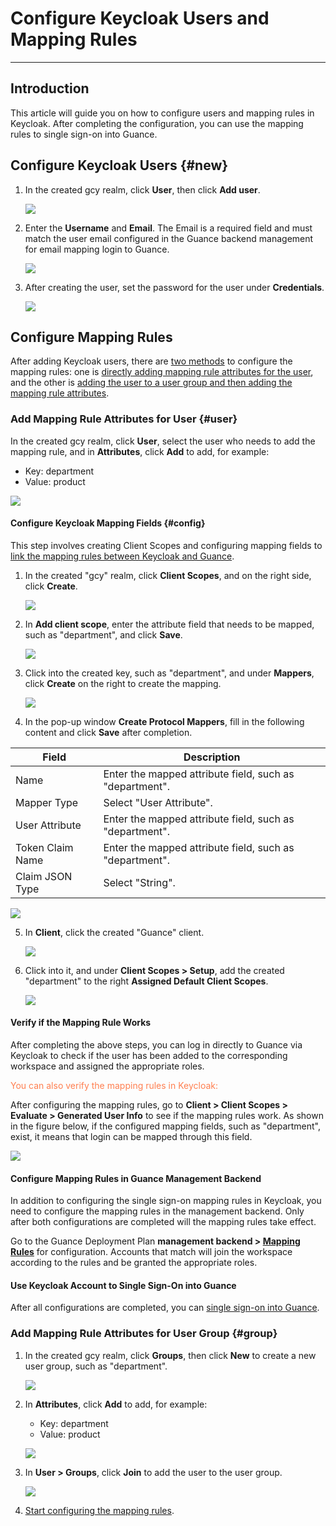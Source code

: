 # Configure Keycloak Users and Mapping Rules
---

## Introduction

This article will guide you on how to configure users and mapping rules in Keycloak. After completing the configuration, you can use the mapping rules to single sign-on into Guance.

## Configure Keycloak Users {#new}

1. In the created gcy realm, click **User**, then click **Add user**.

   ![](img/05_keycloak_13.png)

2. Enter the **Username** and **Email**. The Email is a required field and must match the user email configured in the Guance backend management for email mapping login to Guance.

   ![](img/05_keycloak_14.png)

3. After creating the user, set the password for the user under **Credentials**.

   ![](img/05_keycloak_15.png)

## Configure Mapping Rules

After adding Keycloak users, there are <u>two methods</u> to configure the mapping rules: one is [directly adding mapping rule attributes for the user](#user), and the other is [adding the user to a user group and then adding the mapping rule attributes](#group).

### Add Mapping Rule Attributes for User {#user}

In the created gcy realm, click **User**, select the user who needs to add the mapping rule, and in **Attributes**, click **Add** to add, for example:

- Key: department
- Value: product

![](img/10.keycloak_11.png)

#### Configure Keycloak Mapping Fields {#config}

This step involves creating Client Scopes and configuring mapping fields to <u>link the mapping rules between Keycloak and Guance</u>.

1. In the created "gcy" realm, click **Client Scopes**, and on the right side, click **Create**.

   ![](img/10.keycloak_3.png)

2. In **Add client scope**, enter the attribute field that needs to be mapped, such as "department", and click **Save**.

   ![](img/10.keycloak_4.png)

3. Click into the created key, such as "department", and under **Mappers**, click **Create** on the right to create the mapping.

   ![](img/10.keycloak_5.png)

4. In the pop-up window **Create Protocol Mappers**, fill in the following content and click **Save** after completion.

| Field            | Description                          |
| ------------------ | ------------------------------------ |
| Name            | Enter the mapped attribute field, such as "department".                          |
| Mapper Type      | Select "User Attribute".                          |
| User Attribute      | Enter the mapped attribute field, such as "department".                          |
| Token Claim Name      | Enter the mapped attribute field, such as "department".                          |
| Claim JSON Type      | Select "String".                          |

   ![](img/10.keycloak_7.png)

5. In **Client**, click the created "Guance" client.

   ![](img/10.keycloak_8.png)

6. Click into it, and under **Client Scopes > Setup**, add the created "department" to the right **Assigned Default Client Scopes**.

   ![](img/10.keycloak_9.png)

#### Verify if the Mapping Rule Works

After completing the above steps, you can log in directly to Guance via Keycloak to check if the user has been added to the corresponding workspace and assigned the appropriate roles.

<font color=coral>You can also verify the mapping rules in Keycloak:</font>

After configuring the mapping rules, go to **Client > Client Scopes > Evaluate > Generated User Info** to see if the mapping rules work. As shown in the figure below, if the configured mapping fields, such as "department", exist, it means that login can be mapped through this field.

![](img/10.keycloak_10.png)

#### Configure Mapping Rules in Guance Management Backend

In addition to configuring the single sign-on mapping rules in Keycloak, you need to configure the mapping rules in the management backend. Only after both configurations are completed will the mapping rules take effect.

Go to the Guance Deployment Plan **management backend > [Mapping Rules](./setting.md#mapping)** for configuration. Accounts that match will join the workspace according to the rules and be granted the appropriate roles.

<!--

![](img/10.keycloak_2.png)

-->

#### Use Keycloak Account to Single Sign-On into Guance

After all configurations are completed, you can [single sign-on into Guance](keycloak-sso.md#5-keycloak).

### Add Mapping Rule Attributes for User Group {#group}

1. In the created gcy realm, click **Groups**, then click **New** to create a new user group, such as "department".

   ![](img/10.keycloak_14.png)

2. In **Attributes**, click **Add** to add, for example:

   - Key: department
   - Value: product

   ![](img/10.keycloak_13.png)

3. In **User > Groups**, click **Join** to add the user to the user group.

   ![](img/10.keycloak_12.png)

4. [Start configuring the mapping rules](#config).